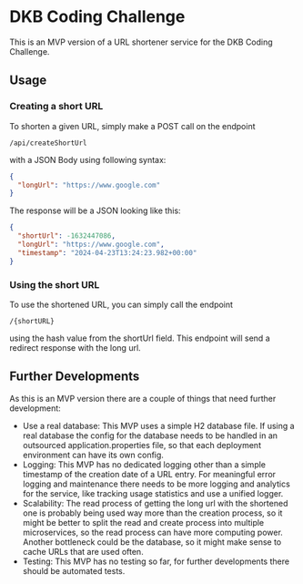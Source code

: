 # DKB Coding Challenge

This is an MVP version of a URL shortener service for the DKB Coding Challenge.

## Usage

### Creating a short URL

To shorten a given URL, simply make a POST call on the endpoint 
```
/api/createShortUrl
```
with a JSON Body using following syntax:
```json
{
  "longUrl": "https://www.google.com"
}
```

The response will be a JSON looking like this:
```json
{
  "shortUrl": -1632447086,
  "longUrl": "https://www.google.com",
  "timestamp": "2024-04-23T13:24:23.982+00:00"
}
```

### Using the short URL

To use the shortened URL, you can simply call the endpoint
```
/{shortURL}
```
using the hash value from the shortUrl field.
This endpoint will send a redirect response with the long url.


## Further Developments

As this is an MVP version there are a couple of things that need further development:

- Use a real database: This MVP uses a simple H2 database file. If using a real database the config for the database needs to be handled in an outsourced application.properties file, so that each deployment environment can have its own config.
- Logging: This MVP has no dedicated logging other than a simple timestamp of the creation date of a URL entry. For meaningful error logging and maintenance there needs to be more logging and analytics for the service, like tracking usage statistics and use a unified logger.
- Scalability: The read process of getting the long url with the shortened one is probably being used way more than the creation process, so it might be better to split the read and create process into multiple microservices, so the read process can have more computing power. Another bottleneck could be the database, so it might make sense to cache URLs that are used often.
- Testing: This MVP has no testing so far, for further developments there should be automated tests.